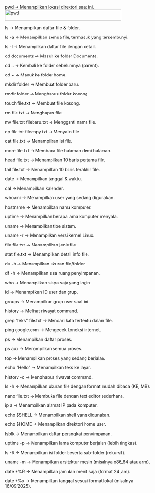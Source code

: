 pwd → Menampilkan lokasi direktori saat ini.
<img width="382" height="37" alt="pwd" src="https://github.com/user-attachments/assets/ec82feb6-2aa3-4b90-8a4f-61b8d22db4b7" />

ls → Menampilkan daftar file & folder.

ls -a → Menampilkan semua file, termasuk yang tersembunyi.

ls -l → Menampilkan daftar file dengan detail.

cd documents → Masuk ke folder Documents.

cd .. → Kembali ke folder sebelumnya (parent).

cd ~ → Masuk ke folder home.

mkdir folder → Membuat folder baru.

rmdir folder → Menghapus folder kosong.

touch file.txt → Membuat file kosong.

rm file.txt → Menghapus file.

mv file.txt filebaru.txt → Mengganti nama file.

cp file.txt filecopy.txt → Menyalin file.

cat file.txt → Menampilkan isi file.

more file.txt → Membaca file halaman demi halaman.

head file.txt → Menampilkan 10 baris pertama file.

tail file.txt → Menampilkan 10 baris terakhir file.

date → Menampilkan tanggal & waktu.

cal → Menampilkan kalender.

whoami → Menampilkan user yang sedang digunakan.

hostname → Menampilkan nama komputer.

uptime → Menampilkan berapa lama komputer menyala.

uname → Menampilkan tipe sistem.

uname -r → Menampilkan versi kernel Linux.

file file.txt → Menampilkan jenis file.

stat file.txt → Menampilkan detail info file.

du -h → Menampilkan ukuran file/folder.

df -h → Menampilkan sisa ruang penyimpanan.

who → Menampilkan siapa saja yang login.

id → Menampilkan ID user dan grup.

groups → Menampilkan grup user saat ini.

history → Melihat riwayat command.

grep "teks" file.txt → Mencari kata tertentu dalam file.

ping google.com → Mengecek koneksi internet.

ps → Menampilkan daftar proses.

ps aux → Menampilkan semua proses.

top → Menampilkan proses yang sedang berjalan.

echo "Hello" → Menampilkan teks ke layar.

history -c → Menghapus riwayat command.

ls -h → Menampilkan ukuran file dengan format mudah dibaca (KB, MB).

nano file.txt → Membuka file dengan text editor sederhana.

ip a → Menampilkan alamat IP pada komputer.

echo $SHELL → Menampilkan shell yang digunakan.

echo $HOME → Menampilkan direktori home user.

lsblk → Menampilkan daftar perangkat penyimpanan.

uptime -p → Menampilkan lama komputer berjalan (lebih ringkas).

ls -R → Menampilkan isi folder beserta sub-folder (rekursif).

uname -m → Menampilkan arsitektur mesin (misalnya x86_64 atau arm).

date +%R → Menampilkan jam dan menit saja (format 24 jam).

date +%x → Menampilkan tanggal sesuai format lokal (misalnya 16/09/2025).
